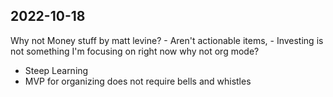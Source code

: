 ## 2022-10-18
Why not Money stuff by matt levine?
    - Aren't actionable items, 
    - Investing is not something I'm focusing on right now
why not org mode?
- Steep Learning
- MVP for organizing does not require bells and whistles
